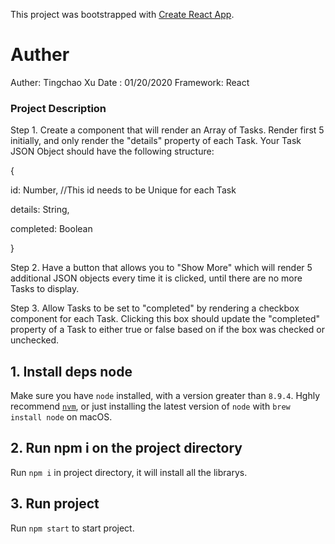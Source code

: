 This project was bootstrapped with [Create React App](https://github.com/facebook/create-react-app).

# Auther
Auther: Tingchao Xu
Date  : 01/20/2020
Framework: React

### Project Description
Step 1. Create a component that will render an Array of Tasks. Render first 5 initially, and only render the "details" property of each Task.  Your Task JSON Object should have the following structure:

{

id: Number, //This id needs to be Unique for each Task

details: String,

completed: Boolean

}

Step 2. Have a button that allows you to "Show More" which will render 5 additional JSON objects every time it is clicked, until there are no more Tasks to display.

Step 3. Allow Tasks to be set to "completed" by rendering a checkbox component for each Task. Clicking this box should update the "completed" property of a Task to either true or false based on if the box was checked or unchecked.

## 1. Install deps node
Make sure you have `node` installed, with a version greater than `8.9.4`. Hghly recommend [`nvm`](https://github.com/creationix/nvm), or just installing the latest version of `node` with `brew install node` on macOS.

## 2. Run npm i on the project directory
Run `npm i` in project directory, it will install all the librarys.

## 3. Run project
Run `npm start` to start project.